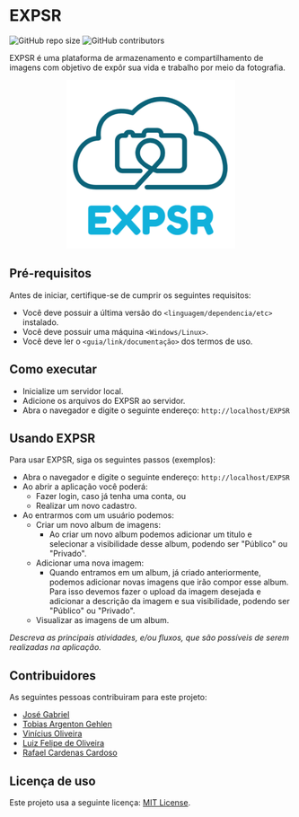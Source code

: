 # EXPSR

<!--- Exemplos de badges. Acesse https://shields.io para outras opções. Você pode querer incluir informações de dependencias, build, testes, licença, etc. --->
![GitHub repo size](https://img.shields.io/github/repo-size/hsborges/progweb-template)
![GitHub contributors](https://img.shields.io/github/contributors/hsborges/progweb-template)

EXPSR é uma plataforma de armazenamento e compartilhamento de imagens com objetivo de expôr sua vida e trabalho por meio da fotografia.

<div align="center">
 <img src="EXPSR_cloud_logo.png" height="300" />
</div>

## Pré-requisitos

Antes de iniciar, certifique-se de cumprir os seguintes requisitos:
<!--- Estes são alguns exemplos de requisitos. Adicione, duplique e remove como necessário --->
* Você deve possuir a última versão do `<linguagem/dependencia/etc>` instalado.
* Você deve possuir uma máquina `<Windows/Linux>`.
* Você deve ler o `<guia/link/documentação>` dos termos de uso.

## Como executar

* Inicialize um servidor local.
* Adicione os arquivos do EXPSR ao servidor.
* Abra o navegador e digite o seguinte endereço: `http://localhost/EXPSR`

## Usando EXPSR

Para usar EXPSR, siga os seguintes passos (exemplos):

* Abra o navegador e digite o seguinte endereço: `http://localhost/EXPSR`
* Ao abrir a aplicação você poderá:
  * Fazer login, caso já tenha uma conta, ou
  * Realizar um novo cadastro.
* Ao entrarmos com um usuário podemos:
  * Criar um novo album de imagens:
    * Ao criar um novo album podemos adicionar um titulo e selecionar a visibilidade desse album, podendo ser "Público" ou "Privado".
  * Adicionar uma nova imagem:
    * Quando entramos em um album, já criado anteriormente, podemos adicionar novas imagens que irão compor esse album. Para isso devemos fazer o upload da imagem desejada e adicionar a descrição da imagem e sua visibilidade, podendo ser "Público" ou "Privado".
  * Visualizar as imagens de um album.

*Descreva as principais atividades, e/ou fluxos, que são possíveis de serem realizadas na aplicação.*

## Contribuidores

As seguintes pessoas contribuiram para este projeto:

* [José Gabriel](https://github.com/JoseGabrielNF)
* [Tobias Argenton Gehlen](https://github.com/TobiasGehlen)
* [Vinícius Oliveira](https://github.com/oliveirabr)
* [Luiz Felipe de Oliveira](https://github.com/LuizFelps)
* [Rafael Cardenas Cardoso](https://github.com/Rafael-Eng)

## Licença de uso

<!--- Se não tiver certeza de qual, verifique este site: https://choosealicense.com/--->
Este projeto usa a seguinte licença: [MIT License](<https://github.com/JoseGabrielNF/EXPSR/blob/master/LICENSE>).
<!--- *Você também deve criar um arquivo chamado LICENSE no projeto*--->
